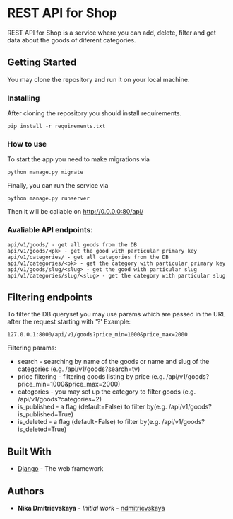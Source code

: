 # REST API for Shop

REST API for Shop is a service where you can add, delete, filter and get data about the goods of diferent categories.

## Getting Started

You may clone the repository and run it on your local machine.


### Installing

After cloning the repository you should install requirements.

```
pip install -r requirements.txt
```

### How to use
To start the app you need to make migrations via
```
python manage.py migrate
```

Finally, you can run the service via
```
python manage.py runserver
```

Then it will be callable on http://0.0.0.0:80/api/

### Avaliable API endpoints:
```
api/v1/goods/ - get all goods from the DB
api/v1/goods/<pk> - get the good with particular primary key 
api/v1/categories/ - get all categories from the DB
api/v1/categories/<pk> - get the category with particular primary key 
api/v1/goods/slug/<slug> - get the good with particular slug
api/v1/categories/slug/<slug> - get the category with particular slug
```
## Filtering endpoints

To filter the DB queryset you may use params which are passed in the URL after the request starting with '?' 
Example:
```
127.0.0.1:8000/api/v1/goods?price_min=1000&price_max=2000
```

Filtering params: 

* search - searching by name of the goods or name and slug of the categories (e.g. /api/v1/goods?search=tv)
* price filtering - filtering goods listing by price (e.g. /api/v1/goods?price_min=1000&price_max=2000)
* categories - you may set up the category to filter goods (e.g. /api/v1/goods?categories=2)
* is_published - a flag (default=False) to filter by(e.g. /api/v1/goods?is_published=True)
* is_deleted - a flag (default=False) to filter by(e.g. /api/v1/goods?is_deleted=True)

## Built With

* [Django](https://docs.djangoproject.com/en/3.1/) - The web framework

## Authors

* **Nika Dmitrievskaya** - *Initial work* - [ndmitrievskaya](https://github.com/ndmitrievskaya)
